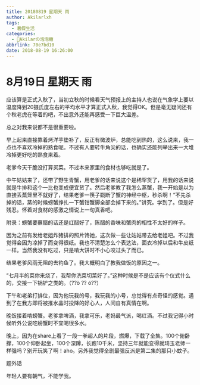 ```yaml
---
title: 20180819 星期天 雨
author: Akilarlxh
tags:
  - 暑假生活
categories:
  - 🍬Akilarの泡泡糖
abbrlink: 70e7bd10
date: 2018-08-19 16:26:00
---
```

# 8月19日 星期天 雨

应该算是正式入秋了，当初立秋的时候看天气预报上的主持人也说在气象学上要以温度降到20摄氏度左右的平均水平才算正式入秋，我觉得OK。但是毫无疑问还有个秋老虎在等着的吧，不出意外还能再感受一下巨大温差。

总之对我来说都不是很重要啦。

早上起来直接靠着烤洋芋垫补了，反正有微波炉，总能吃到热的，这么说来，我一点也不喜欢冷掉的熟食呢。不过有人要转牛角尖的话，也确实还能列举出来一大堆冷掉更好吃的熟食来着。

老爹今天干脆没打算买菜。不过本来家里的食材也够吃就是了。

中午姑姑来了，还带了野生青蟹，用老爹的话来说这个是稀罕货了，用我的话来说就是牛排和这个一比也变成便宜货了。然后老爹教了我怎么蒸蟹，我一开始是以为直接丢蒸笼里不就好了，结果老爹一筷子戳断了蟹的神经中枢，秒杀啊！“不先杀掉的话，蒸的时候螃蟹挣扎一下蟹钳蟹脚全部会掉下来的。”讲究。学到了。但是好残忍。怀着对食材的感激之情说上一句真香吧。

附录：螃蟹要蘸醋的话还是红醋好了，陈醋的香味和蟹肉的相性不太好的样子。

因为之前有发给老姐炸猪排的照片馋她，这次做一些让姑姑带去给老姐吧。不过我觉得会因为凉掉了而变得很纸。我也不清楚怎么个表达法，面衣冷掉以后和牛皮纸一样。当然我没有吃过，只是啃大饼时不小心咬过头了而已。

结果老爹风雨无阻的去钓鱼了。我大概明白了教我做饭的原因之一。

“七月半的菜你来烧了，我帮你洗菜切菜好了。”这种时候是不是应该有个仪式什么的，交接一下锅铲之类的。（??ò ?? ó??）

下午和老弟打排位，因为他玩我的号，我玩我的小号，总觉得有点奇怪的感觉。遇到了在我方即将被推水晶时投降的好心人，人间自有真情在啊。

晚饭接着啃螃蟹。老爹拿啤酒，我拿可乐，老妈最气派，喝红酒。不过我记得小时候听外公说吃螃蟹时不宜喝很多水。

晚上，因为在share上看了一段一拳超人的片段，燃爆，下载了全集。100个俯卧撑，100个仰卧起坐，100个深蹲，长跑10千米，坚持三年就能变得就琦玉老师一样强吗？别开玩笑了啊！aho。另外我觉得全剧最强反派是第二集的那只小蚊子。

题外话

年轻人要有朝气，不能学我。

